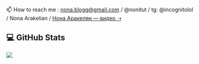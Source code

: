📫 How to reach me : nona.blogg@gmail.com /  @nonitut / tg: @incognitolol / Nona Arakelian / [Нона Аракелян — видео ➝](https://www.youtube.com/watch?v=zk0Xuez3gMw)

## 💻 GitHub Stats
![](https://github-readme-stats.vercel.app/api/top-langs/?username=nonitut&theme=buefy&hide_border=false&include_all_commits=false&count_private=false&layout=compact)
